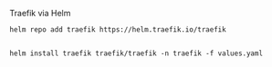 Traefik via Helm

    helm repo add traefik https://helm.traefik.io/traefik


    helm install traefik traefik/traefik -n traefik -f values.yaml
